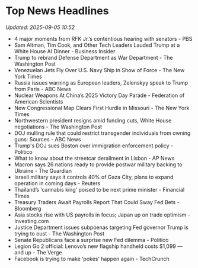 # Top News Headlines

_Updated: 2025-09-05 10:52_

- 4 major moments from RFK Jr.’s contentious hearing with senators - PBS
- Sam Altman, Tim Cook, and Other Tech Leaders Lauded Trump at a White House AI Dinner - Business Insider
- Trump to rebrand Defense Department as War Department - The Washington Post
- Venezuelan Jets Fly Over U.S. Navy Ship in Show of Force - The New York Times
- Russia issues warning as European leaders, Zelenskyy speak to Trump from Paris - ABC News
- Nuclear Weapons At China’s 2025 Victory Day Parade - Federation of American Scientists
- New Congressional Map Clears First Hurdle in Missouri - The New York Times
- Northwestern president resigns amid funding cuts, White House negotiations - The Washington Post
- DOJ mulling rule that could restrict transgender individuals from owning guns: Sources - ABC News
- Trump's DOJ sues Boston over immigration enforcement policy - Politico
- What to know about the streetcar derailment in Lisbon - AP News
- Macron says 26 nations ready to provide postwar military backing to Ukraine - The Guardian
- Israeli military says it controls 40% of Gaza City, plans to expand operation in coming days - Reuters
- Thailand’s ‘cannabis king’ poised to be next prime minister - Financial Times
- Treasury Traders Await Payrolls Report That Could Sway Fed Bets - Bloomberg
- Asia stocks rise with US payrolls in focus; Japan up on trade optimism - Investing.com
- Justice Department issues subpoenas targeting Fed governor Trump is trying to oust - The Washington Post
- Senate Republicans face a surprise new Fed dilemma - Politico
- Legion Go 2 official: Lenovo’s new flagship handheld costs $1,099 — and up - The Verge
- Facebook is trying to make ‘pokes’ happen again - TechCrunch
